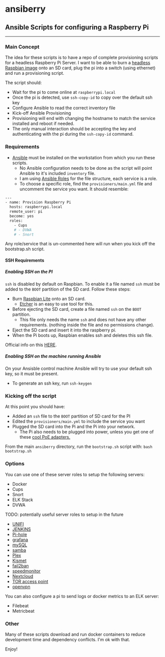 # ansiberry

## Ansible Scripts for configuring a Raspberry Pi
---
### Main Concept

The idea for these scripts is to have a repo of complete provisioning scripts for a headless Raspberry Pi Server.
I want to be able to burn a [headless Raspbian image](https://www.raspberrypi.org/downloads/) onto an SD card, plug the pi into a switch (using ethernet) and run a provisioning script.

The script should:
- Wait for the pi to come online at `raspberrypi.local` 
- Once the pi is detected, use `ssh-copy-id` to copy over the default ssh key
- Configure Ansible to read the correct inventory file
- Kick-off Ansible Provisioning
- Provisioning will end with changing the hostname to match the service installed and reboot if needed.
- The only manual interaction should be accepting the key and authenticating with the pi during the `ssh-copy-id` command.

### Requirements

- [Ansible](https://docs.ansible.com/ansible/latest/installation_guide/intro_installation.html) must be installed on the workstation from which you run these scripts.
    - No Ansible configuration needs to be done as the script will point Ansible to it's included `inventory` file.
    - I am using [Ansible Roles](https://docs.ansible.com/ansible/latest/user_guide/playbooks_reuse_roles.html) for the file structure, each service is a role.
    - To choose a specific role, find the `provisioners/main.yml` file and uncomment the service you want. It should resemble:

```bash
---
- name: Provision Raspberry Pi
  hosts: raspberrypi.local
  remote_user: pi
  become: yes
  roles:
    - Cups
    # - DVWA
    # - Snort
```

Any role/service that is un-commented here will run when you kick off the bootstrap.sh script.

#### SSH Requirements
##### Enabling SSH on the PI
`ssh` is disabled by default on Raspbian. To enable it a file named `ssh` must be added to the `BOOT` partition of the SD card.
Follow these steps:
- Burn [Raspbian Lite](https://www.raspberrypi.org/downloads/) onto an SD card. 
    - [Etcher](https://www.balena.io/etcher/) is an easy to use tool for this.
- Before ejecting the SD card, create a file named `ssh` on the `BOOT` partition.
    - This file only needs the name `ssh` and does not have any other requirements. (nothing inside the file and no permissions change).
- Eject the SD card and insert it into the raspberry pi.
- When the Pi boots up, Raspbian enables ssh and deletes this ssh file. 

Official info on this [HERE](https://www.raspberrypi.org/documentation/remote-access/ssh/).

##### Enabling SSH on the machine running Ansible
On your Ansisble control machine Ansible will try to use your default ssh key, so it must be present.
- To generate an ssh key, run `ssh-keygen`

### Kicking off the script

At this point you should have:
- Added an `ssh` file to the `BOOT` partition of SD card for the PI
- Edited the `provisioners/main.yml` to include the service you want
- Plugged the SD card into the Pi and the Pi into your network.
    - The Pi also needs to be plugged into power, unless you get one of these [cool PoE adapters.](https://www.amazon.com/poe-hat/dp/B07GR9XQJH)

From the main `ansiberry` directory, run the `bootstrap.sh` script with: `bash bootstrap.sh`

### Options

You can use one of these server roles to setup the following servers:
- Docker
- Cups
- Snort
- ELK Stack
- DVWA

TODO: potentially useful server roles to setup in the future
- [UNIFI](https://pimylifeup.com/rasberry-pi-unifi/)
- [JENKINS](https://pimylifeup.com/jenkins-raspberry-pi/)
- [Pi-hole](https://pimylifeup.com/raspberry-pi-pi-hole/)
- [grafana](https://pimylifeup.com/raspberry-pi-grafana/)
- [mySQL](https://pimylifeup.com/raspberry-pi-mysql/)
- [samba](https://pimylifeup.com/raspberry-pi-samba/)
- [Plex](https://pimylifeup.com/raspberry-pi-plex-server/)
- [Kismet](https://pimylifeup.com/raspberry-pi-network-scanner/)
- [fail2ban](https://pimylifeup.com/raspberry-pi-fail2ban/)
- [speedmonitor](https://pimylifeup.com/raspberry-pi-internet-speed-monitor/)
- [Nextcloud](https://pimylifeup.com/raspberry-pi-nextcloud-server/)
- [TOR access point](https://pimylifeup.com/raspberry-pi-tor-access-point/)
- [openvpn](https://pimylifeup.com/raspberry-pi-vpn-access-point/)

You can also configure a pi to send logs or docker metrics to an ELK server:
- Filebeat
- Metricbeat

### Other
Many of these scripts download and run docker containers to reduce development time and dependency conflicts. I'm ok with that.

Enjoy!

